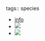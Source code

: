 tags:: species

- [info](https://www.shadecoffee.org/id/catalog/indonesia/species/octomeles-sumatrana)
- ![](https://peach-geographical-bat-397.mypinata.cloud/ipfs/QmRF9ETHeLo6KqoFtXMyLY1ehfoeZDUGbDVuwK9fwLdW4w)
- ![](https://peach-geographical-bat-397.mypinata.cloud/ipfs/QmZ28pNPsQh4quauLpUC7gJfeDMNVRUHQ6mn3vJhkdjYuB)